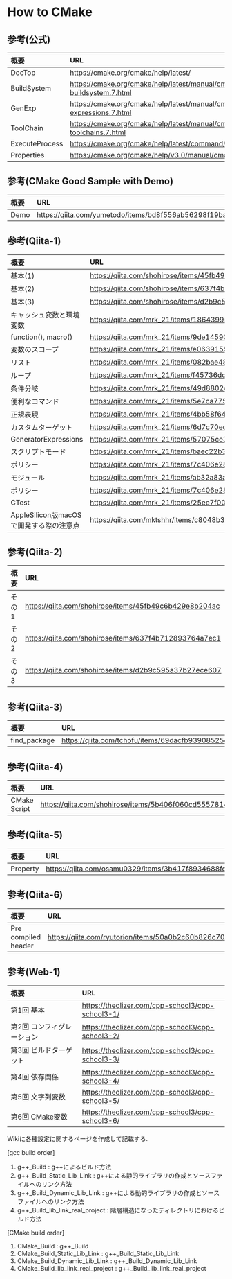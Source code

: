 # How to CMake
## 参考(公式)
| 概要 | URL |
| :-- | :-- |
| DocTop | https://cmake.org/cmake/help/latest/ |
| BuildSystem | https://cmake.org/cmake/help/latest/manual/cmake-buildsystem.7.html |
| GenExp | https://cmake.org/cmake/help/latest/manual/cmake-generator-expressions.7.html |
| ToolChain | https://cmake.org/cmake/help/latest/manual/cmake-toolchains.7.html | 
| ExecuteProcess | https://cmake.org/cmake/help/latest/command/execute_process.html |
| Properties | https://cmake.org/cmake/help/v3.0/manual/cmake-properties.7.html |

## 参考(CMake Good Sample with Demo)
| 概要 | URL |
| :-- | :-- |
| Demo | https://qiita.com/yumetodo/items/bd8f556ab56298f19ba8 |

## 参考(Qiita-1)
| 概要 | URL |
| :-- | :-- |
| 基本(1) | https://qiita.com/shohirose/items/45fb49c6b429e8b204ac |
| 基本(2) | https://qiita.com/shohirose/items/637f4b712893764a7ec1 |
| 基本(3) | https://qiita.com/shohirose/items/d2b9c595a37b27ece607 |
| キャッシュ変数と環境変数 | https://qiita.com/mrk_21/items/186439952a6665184444 |
| function(), macro() | https://qiita.com/mrk_21/items/9de14590d6c3a2473284 |
| 変数のスコープ | https://qiita.com/mrk_21/items/e0639155cf7156a6d8b4 |
| リスト | https://qiita.com/mrk_21/items/082bae48a5ef2ac1564c |
| ループ | https://qiita.com/mrk_21/items/f45736dcf418bd937efe |
| 条件分岐 | https://qiita.com/mrk_21/items/49d8802dc63a2791bcc3 |
| 便利なコマンド | https://qiita.com/mrk_21/items/5e7ca775b463a4141a58 |
| 正規表現 | https://qiita.com/mrk_21/items/4bb58f64a82e73c42cb3 |
| カスタムターゲット | https://qiita.com/mrk_21/items/6d7c70edb6a64fa1a28b |
| GeneratorExpressions | https://qiita.com/mrk_21/items/57075ce36f49ce0aacf4 |
| スクリプトモード | https://qiita.com/mrk_21/items/baec22b35c8b11ebff4d |
| ポリシー | https://qiita.com/mrk_21/items/7c406e28d4730d1364cd |
| モジュール | https://qiita.com/mrk_21/items/ab32a83a12f5d37acc64 |
| ポリシー | https://qiita.com/mrk_21/items/7c406e28d4730d1364cd | 
| CTest | https://qiita.com/mrk_21/items/25ee7f00cebb9934b472 |
| AppleSilicon版macOSで開発する際の注意点 | https://qiita.com/mktshhr/items/c8048b328af6be90f68e |

## 参考(Qiita-2)
| 概要 | URL |
| :-- | :-- |
| その1 | https://qiita.com/shohirose/items/45fb49c6b429e8b204ac |
| その2 | https://qiita.com/shohirose/items/637f4b712893764a7ec1 |
| その3 | https://qiita.com/shohirose/items/d2b9c595a37b27ece607 |

## 参考(Qiita-3)
| 概要 | URL |
| :-- | :-- |
| find_package | https://qiita.com/tchofu/items/69dacfb93908525e5b0b | 

## 参考(Qiita-4)
| 概要 | URL |
| :-- | :-- |
| CMake Script | https://qiita.com/shohirose/items/5b406f060cd5557814e9 | 

## 参考(Qiita-5)
| 概要 | URL |
| :-- | :-- |
| Property | https://qiita.com/osamu0329/items/3b417f8934688fd186ba | 

## 参考(Qiita-6)
| 概要 | URL |
| :-- | :-- |
| Pre compiled header | https://qiita.com/ryutorion/items/50a0b2c60b826c7003a0 |

## 参考(Web-1)
| 概要 | URL |
| :-- | :-- |
| 第1回 基本 | https://theolizer.com/cpp-school3/cpp-school3-1/ |
| 第2回 コンフィグレーション | https://theolizer.com/cpp-school3/cpp-school3-2/ |
| 第3回 ビルドターゲット | https://theolizer.com/cpp-school3/cpp-school3-3/ |
| 第4回 依存関係 | https://theolizer.com/cpp-school3/cpp-school3-4/ |
| 第5回 文字列変数 | https://theolizer.com/cpp-school3/cpp-school3-5/ |
| 第6回 CMake変数 | https://theolizer.com/cpp-school3/cpp-school3-6/ |




Wikiに各種設定に関するページを作成して記載する.  

[gcc build order]  
1. g++_Build : g++によるビルド方法
2. g++_Build_Static_Lib_Link : g++による静的ライブラリの作成とソースファイルへのリンク方法
3. g++_Build_Dynamic_Lib_Link : g++による動的ライブラリの作成とソースファイルへのリンク方法
4. g++_Build_lib_link_real_project : 階層構造になったディレクトリにおけるビルド方法

[CMake build order]  
1. CMake_Build : g++_Build
2. CMake_Build_Static_Lib_Link : g++_Build_Static_Lib_Link
3. CMake_Build_Dynamic_Lib_Link : g++_Build_Dynamic_Lib_Link
4. CMake_Build_lib_link_real_project : g++_Build_lib_link_real_project

